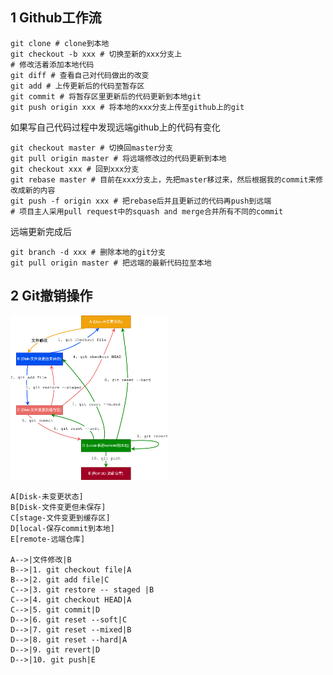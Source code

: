 ## 1 Github工作流

```shell
git clone # clone到本地
git checkout -b xxx # 切换至新的xxx分支上
# 修改活着添加本地代码
git diff # 查看自己对代码做出的改变
git add # 上传更新后的代码至暂存区
git commit # 将暂存区里更新后的代码更新到本地git
git push origin xxx # 将本地的xxx分支上传至github上的git
```

如果写自己代码过程中发现远端github上的代码有变化

```shell
git checkout master # 切换回master分支
git pull origin master # 将远端修改过的代码更新到本地
git checkout xxx # 回到xxx分支
git rebase master # 目前在xxx分支上，先把master移过来，然后根据我的commit来修改成新的内容
git push -f origin xxx # 把rebase后并且更新过的代码再push到远端
# 项目主人采用pull request中的squash and merge合并所有不同的commit
```

远端更新完成后

```shell
git branch -d xxx # 删除本地的git分支
git pull origin master # 把远端的最新代码拉至本地
```

## 2 Git撤销操作

<img src="images/git-recall.png" alt="git-recall" width=50%/>

```
A[Disk-未变更状态]
B[Disk-文件变更但未保存]
C[stage-文件变更到缓存区]
D[local-保存commit到本地]
E[remote-远端仓库]

A-->|文件修改|B
B-->|1. git checkout file|A
B-->|2. git add file|C
C-->|3. git restore -- staged |B
C-->|4. git checkout HEAD|A
C-->|5. git commit|D
D-->|6. git reset --soft|C
D-->|7. git reset --mixed|B
D-->|8. git reset --hard|A
D-->|9. git revert|D
D-->|10. git push|E
```



